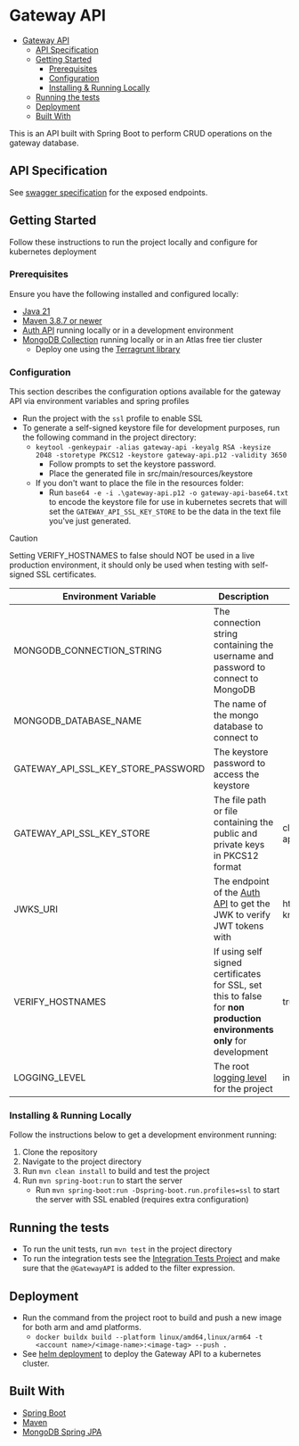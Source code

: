 # Gateway API

<!-- TOC -->
* [Gateway API](#gateway-api)
  * [API Specification](#api-specification)
  * [Getting Started](#getting-started)
    * [Prerequisites](#prerequisites)
    * [Configuration](#configuration)
    * [Installing & Running Locally](#installing--running-locally)
  * [Running the tests](#running-the-tests)
  * [Deployment](#deployment)
  * [Built With](#built-with)
<!-- TOC -->

This is an API built with Spring Boot to perform CRUD operations on the gateway database.

## API Specification
See [swagger specification](https://app.swaggerhub.com/apis/CameronWard301/Communication_APIs/1.0.3#/Communication%20Gateway%20API) for the exposed endpoints.

## Getting Started

Follow these instructions to run the project locally and configure for kubernetes deployment

### Prerequisites

Ensure you have the following installed and configured locally:

- [Java 21](https://www.oracle.com/java/technologies/downloads/#java21)
- [Maven 3.8.7 or newer](https://maven.apache.org/download.cgi)
- [Auth API](../auth-api) running locally or in a development environment
- [MongoDB Collection](https://www.mongodb.com/docs/atlas/getting-started/) running locally or in an Atlas free tier cluster
  - Deploy one using the [Terragrunt library](../deployment/terragrunt)

### Configuration

This section describes the configuration options available for the gateway API via environment variables and spring profiles
- Run the project with the `ssl` profile to enable SSL
- To generate a self-signed keystore file for development purposes, run the following command in the project directory:
    - `keytool -genkeypair -alias gateway-api -keyalg RSA -keysize 2048 -storetype PKCS12 -keystore gateway-api.p12 -validity 3650`
        - Follow prompts to set the keystore password.
        - Place the generated file in src/main/resources/keystore
    - If you don't want to place the file in the resources folder:
        - Run `base64 -e -i .\gateway-api.p12 -o gateway-api-base64.txt` to encode the keystore file for use in kubernetes secrets that will set the `GATEWAY_API_SSL_KEY_STORE` to be the data in the text file you've just generated.

> [!CAUTION]
> Setting VERIFY_HOSTNAMES to false should NOT be used in a live production environment, it should only be used when testing with self-signed SSL certificates.

| Environment Variable               | Description                                                                                                                                                             | Default Value                                      | Required                       |
|------------------------------------|-------------------------------------------------------------------------------------------------------------------------------------------------------------------------|----------------------------------------------------|--------------------------------| 
| MONGODB_CONNECTION_STRING          | The connection string containing the username and password to connect to MongoDB                                                                                        |                                                    | Y should start with mongodb:// |
| MONGODB_DATABASE_NAME              | The name of the mongo database to connect to                                                                                                                            |                                                    | Y                              | 
| GATEWAY_API_SSL_KEY_STORE_PASSWORD | The keystore password to access the keystore                                                                                                                            |                                                    | Y if using SSL profile         |
| GATEWAY_API_SSL_KEY_STORE          | The file path or file containing the public and private keys in PKCS12 format                                                                                           | classpath:keystore/gateway-api.p12                 | N                              |
| JWKS_URI                           | The endpoint of the [Auth API](../auth-api) to get the JWK to verify JWT tokens with                                                                                    | https://localhost:53655/auth/.well-known/jwks.json | N                              |
| VERIFY_HOSTNAMES                   | If using self signed certificates for SSL, set this to false for **non production environments only** for development                                                   | true                                               | N                              |
| LOGGING_LEVEL                      | The root [logging level](https://docs.spring.io/spring-boot/docs/2.1.13.RELEASE/reference/html/boot-features-logging.html#boot-features-logging-format) for the project | info                                               | N                              |



### Installing & Running Locally

Follow the instructions below to get a development environment running:
1. Clone the repository
2. Navigate to the project directory
3. Run `mvn clean install` to build and test the project
4. Run `mvn spring-boot:run` to start the server
    - Run `mvn spring-boot:run -Dspring-boot.run.profiles=ssl` to start the server with SSL enabled (requires extra configuration)

## Running the tests

- To run the unit tests, run `mvn test` in the project directory
- To run the integration tests see the [Integration Tests Project](../integration-tests)
  and make sure that the `@GatewayAPI` is added to the filter expression.

## Deployment

- Run the command from the project root to build and push a new image for both arm and amd platforms.
    - `docker buildx build --platform linux/amd64,linux/arm64 -t <account name>/<image-name>:<image-tag> --push .`
- See [helm deployment](../deployment/helm) to deploy the Gateway API to a kubernetes cluster.

## Built With
- [Spring Boot](https://spring.io/projects/spring-boot)
- [Maven](https://maven.apache.org/)
- [MongoDB Spring JPA](https://spring.io/guides/gs/accessing-data-mongodb)
